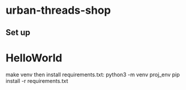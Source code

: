 # urban-threads-shop
## Set up
# HelloWorld
make venv then install requirements.txt:
python3 -m venv proj_env
pip install -r requirements.txt